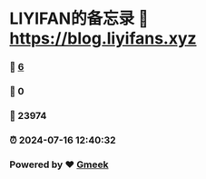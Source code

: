 # LIYIFAN的备忘录 :link: https://blog.liyifans.xyz 
### :page_facing_up: [6](https://blog.liyifans.xyz/tag.html) 
### :speech_balloon: 0 
### :hibiscus: 23974 
### :alarm_clock: 2024-07-16 12:40:32 
### Powered by :heart: [Gmeek](https://github.com/Meekdai/Gmeek)
